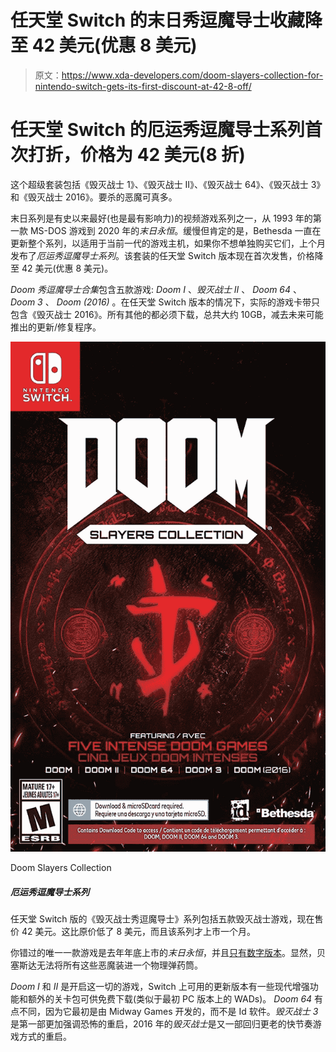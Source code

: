 # 任天堂 Switch 的末日秀逗魔导士收藏降至 42 美元(优惠 8 美元)

> 原文：<https://www.xda-developers.com/doom-slayers-collection-for-nintendo-switch-gets-its-first-discount-at-42-8-off/>

# 任天堂 Switch 的厄运秀逗魔导士系列首次打折，价格为 42 美元(8 折)

这个超级套装包括《毁灭战士 1》、《毁灭战士 II》、《毁灭战士 64》、《毁灭战士 3》和《毁灭战士 2016》。要杀的恶魔可真多。

末日系列是有史以来最好(也是最有影响力)的视频游戏系列之一，从 1993 年的第一款 MS-DOS 游戏到 2020 年的*末日永恒*。缓慢但肯定的是，Bethesda 一直在更新整个系列，以适用于当前一代的游戏主机，如果你不想单独购买它们，上个月发布了*厄运秀逗魔导士系列*。该套装的任天堂 Switch 版本现在首次发售，价格降至 42 美元(优惠 8 美元)。

*Doom 秀逗魔导士合集*包含五款游戏: *Doom I* 、*毁灭战士 II* 、 *Doom 64* 、 *Doom 3* 、 *Doom (2016)* 。在任天堂 Switch 版本的情况下，实际的游戏卡带只包含《毁灭战士 2016》。所有其他的都必须下载，总共大约 10GB，减去未来可能推出的更新/修复程序。

 <picture>![The Nintendo Switch version of the Doom Slayers Collection, which includes five Doom games, is now on sale for $42\. That's $8 below the original price, and the collection has only been available for a month.](img/f5aca5710a93e2d2bd09b139838c843c.png)</picture> 

Doom Slayers Collection

##### 厄运秀逗魔导士系列

任天堂 Switch 版的《毁灭战士秀逗魔导士》系列包括五款毁灭战士游戏，现在售价 42 美元。这比原价低了 8 美元，而且该系列才上市一个月。

你错过的唯一一款游戏是去年年底上市的*末日永恒*，并且[只有数字版本](https://www.amazon.com/DOOM-Eternal-Standard-Switch-Digital/dp/B08PP9H2HF?tag=xda-1ta8kfr-20&ascsubtag=UUxdaUeUpU4441&asc_refurl=https%3A%2F%2Fwww.xda-developers.com%2Fdoom-slayers-collection-for-nintendo-switch-gets-its-first-discount-at-42-8-off%2F&asc_campaign=Short-Term)。显然，贝塞斯达无法将所有这些恶魔装进一个物理弹药筒。

*Doom I* 和 *II* 是开启这一切的游戏，Switch 上可用的更新版本有一些现代增强功能和额外的关卡包可供免费下载(类似于最初 PC 版本上的 WADs)。 *Doom 64* 有点不同，因为它最初是由 Midway Games 开发的，而不是 Id 软件。*毁灭战士 3* 是第一部更加强调恐怖的重启，2016 年的*毁灭战士*是又一部回归更老的快节奏游戏方式的重启。